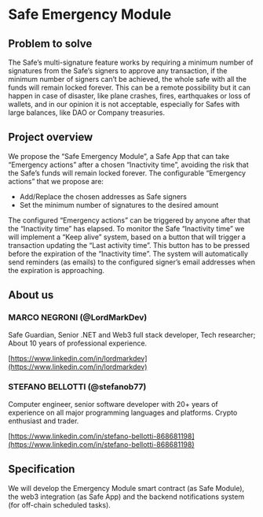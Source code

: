 # Safe Emergency Module

## Problem to solve

The Safe’s multi-signature feature works by requiring a minimum number of signatures from the Safe’s signers to approve any transaction, if the minimum number of signers can’t be achieved, the whole safe with all the funds will remain locked forever. This can be a remote possibility but it can happen in case of disaster, like plane crashes, fires, earthquakes or loss of wallets, and in our opinion it is not acceptable, especially for Safes with large balances, like DAO or Company treasuries.

## Project overview

We propose the “Safe Emergency Module”, a Safe App that can take “Emergency actions” after a chosen “Inactivity time”, avoiding the risk that the Safe’s funds will remain locked forever.
The configurable “Emergency actions” that we propose are:

- Add/Replace the chosen addresses as Safe signers
- Set the minimum number of signatures to the desired amount

The configured “Emergency actions” can be triggered by anyone after that the “Inactivity time” has elapsed.
To monitor the Safe “Inactivity time” we will implement a “Keep alive” system, based on a button that will trigger a transaction updating the “Last activity time”. This button has to be pressed before the expiration of the “Inactivity time”. The system will automatically send reminders (as emails) to the configured signer’s email addresses when the expiration is approaching.

## About us

### MARCO NEGRONI (@LordMarkDev)
Safe Guardian, Senior .NET and Web3 full stack developer, Tech researcher; About 10 years of professional experience.

[https://www.linkedin.com/in/lordmarkdev](https://www.linkedin.com/in/lordmarkdev)

### STEFANO BELLOTTI (@stefanob77)
Computer engineer, senior software developer with 20+ years of experience on all major programming languages and platforms. Crypto enthusiast and trader.

[https://www.linkedin.com/in/stefano-bellotti-868681198](https://www.linkedin.com/in/stefano-bellotti-868681198)

## Specification

We will develop the Emergency Module smart contract (as Safe Module), the web3 integration (as Safe App) and the backend notifications system (for off-chain scheduled tasks).
